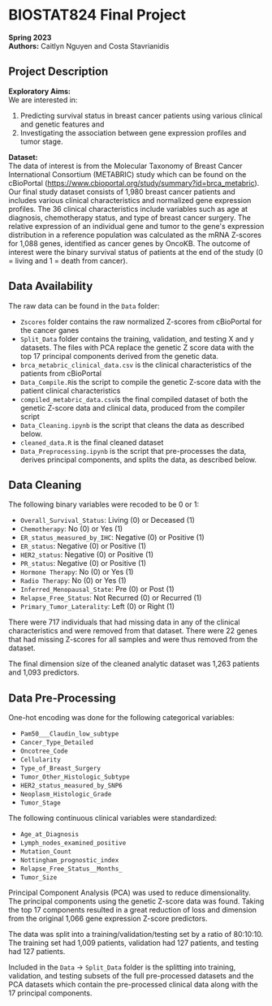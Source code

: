 # BIOSTAT824 Final Project
**Spring 2023** </br>
**Authors:** Caitlyn Nguyen and Costa Stavrianidis

## Project Description

**Exploratory Aims:**</br>
We are interested in: </br>
1) Predicting survival status in breast cancer patients using various clinical and genetic features and
2) Investigating the association between gene expression profiles and tumor stage.

**Dataset:** </br>
The data of interest is from the Molecular Taxonomy of Breast Cancer International Consortium (METABRIC) study which can be found on the cBioPortal (https://www.cbioportal.org/study/summary?id=brca_metabric). Our final study dataset consists of 1,980 breast cancer patients and includes various clinical characteristics and normalized gene expression profiles. The 36 clinical characteristics include variables such as age at diagnosis, chemotherapy status, and type of breast cancer surgery. The relative expression of an individual gene and tumor to the gene's expression distribution in a reference population was calculated as the mRNA Z-scores for 1,088 genes, identified as cancer genes by OncoKB. The outcome of interest were the binary survival status of patients at the end of the study (0 =  living and 1 = death from cancer).

## Data Availability
The raw data can be found in the `Data` folder:
- `Zscores` folder contains the raw normalized Z-scores from cBioPortal for the cancer ganes
- `Split_Data` folder contains the training, validation, and testing X and y datasets. The files with PCA replace the genetic Z score data with the top 17 principal components derived from the genetic data.
- `brca_metabric_clinical_data.csv` is the clinical characteristics of the patients from cBioPortal
- `Data_Compile.R`is the script to compile the genetic Z-score data with the patient clinical characteristics
- `compiled_metabric_data.csv`is the final compiled dataset of both the genetic Z-score data and clinical data, produced from the compiler script
- `Data_Cleaning.ipynb` is the script that cleans the data as described below.
- `cleaned_data.R` is the final cleaned dataset
- `Data_Preprocessing.ipynb` is the script that pre-processes the data, derives principal components, and splits the data, as described below.

## Data Cleaning
The following binary variables were recoded to be 0 or 1:
- `Overall_Survival_Status`: Living (0) or Deceased (1)
- `Chemotherapy`: No (0) or Yes (1)
- `ER_status_measured_by_IHC`: Negative (0) or Positive (1)
- `ER_status`: Negative (0) or Positive (1)
- `HER2_status`: Negative (0) or Positive (1)
- `PR_status`: Negative (0) or Positive (1)
- `Hormone Therapy`: No (0) or Yes (1)
- `Radio Therapy`: No (0) or Yes (1)
- `Inferred_Menopausal_State`: Pre (0) or Post (1)
- `Relapse_Free_Status`: Not Recurred (0) or Recurred (1)
- `Primary_Tumor_Laterality`: Left (0) or Right (1)

There were 717 individuals that had missing data in any of the clinical characteristics and were removed from that dataset.
There were 22 genes that had missing Z-scores for all samples and were thus removed from the dataset.

The final dimension size of the cleaned analytic dataset was 1,263 patients and 1,093 predictors.

## Data Pre-Processing

One-hot encoding was done for the following categorical variables:
- `Pam50___Claudin_low_subtype`
- `Cancer_Type_Detailed`
- `Oncotree_Code`
- `Cellularity`
- `Type_of_Breast_Surgery`
- `Tumor_Other_Histologic_Subtype`
- `HER2_status_measured_by_SNP6`
- `Neoplasm_Histologic_Grade`
- `Tumor_Stage`

The following continuous clinical variables were standardized:
- `Age_at_Diagnosis`
- `Lymph_nodes_examined_positive`
- `Mutation_Count`
- `Nottingham_prognostic_index`
- `Relapse_Free_Status__Months_`
- `Tumor_Size`

Principal Component Analysis (PCA) was used to reduce dimensionality. The principal components using the genetic Z-score data was found. Taking the top 17 components resulted in a great reduction of loss and dimension from the original 1,066 gene expression Z-score predictors.

The data was split into a training/validation/testing set by a ratio of 80:10:10. The training set had 1,009 patients, validation had 127 patients, and testing had 127 patients.

Included in the `Data` -> `Split_Data` folder is the splitting into training, validation, and testing subsets of the full pre-processed datasets and the PCA datasets which contain the pre-processed clinical data along with the 17 principal components.
